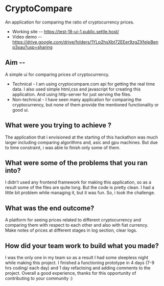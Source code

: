 # CryptoCompare

An application for comparing the ratio of cryptocurrency prices.
- Working site -- https://test-18-ui-1.public.settle.host/
- Video demo -- https://drive.google.com/drive/folders/1YLp2hsXbt72EEer9zgZXfeIpBenp3xau?usp=sharing

## Aim -- 
A simple ui for comparing prices of cryptocurrency.
- Technical - I am using cryptocompare.com api for getting the real time data. I also used simple html,css and javascript for creating this application. And using http-server for just serving the files.
- Non-technical - I have seen many application for comparing the cryptocurrency, but none of them provide the mentioned functionality or good ui.

## What were you trying to achieve ?
The application that i envisioned at the starting of this hackathon was much larger including comparing algorithms and, asic and gpu machines. But due to time constraint, i was able to finish only some of them.

## What were some of the problems that you ran into?
I didn’t used any frontend framework for making this application, so as a result some of the files are quite long. But the code is pretty clean. I had a little bit problem while managing it, but it was fun. So, i took the challenge.

## What was the end outcome?
A platform for seeing prices related to different cryptocurrency and comparing them with respect to each other and also with fiat currency. Make notes of prices at different stages in log section, clear logs. 

## How did your team work to build what you made?
I was the only one in my team so as a result I had some sleepless night while making this project. I finished a functioning prototype in 4 days (7-9 hrs coding/ each day) and 1 day refactoing and adding comments to the project. Overall a good experience, thanks for this opportunity of contributing to your community :)  

